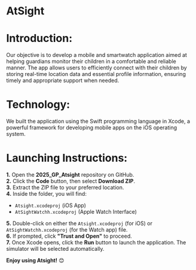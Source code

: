 # AtSight
# Introduction:

Our objective is to develop a mobile and smartwatch application aimed at helping guardians monitor their children in a comfortable and reliable manner. The app allows users to efficiently connect with their children by storing real-time location data and essential profile information, ensuring timely and appropriate support when needed.

# Technology:
We built the application using the Swift programming language in Xcode, a powerful framework for developing mobile apps on the iOS operating system.

# Launching Instructions:

**1.** Open the **2025_GP_Atsight** repository on GitHub.  
**2.** Click the **Code** button, then select **Download ZIP**.  
**3.** Extract the ZIP file to your preferred location.  
**4.** Inside the folder, you will find:
   - `Atsight.xcodeproj` (iOS App)
   - `AtSightWatchh.xcodeproj` (Apple Watch Interface)

**5.** Double-click on either the `Atsight.xcodeproj` (for iOS) or `AtSightWatchh.xcodeproj` (for the Watch app) file.   
**6.** If prompted, click **"Trust and Open"** to proceed.  
**7.** Once Xcode opens, click the **Run** button to launch the application. The simulator will be selected automatically.
     
**Enjoy using Atsight!** 😊
